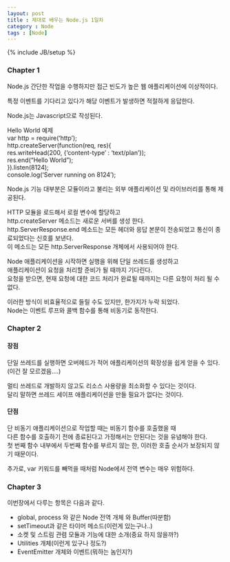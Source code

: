 ```yaml
---
layout: post
title : 제대로 배우는 Node.js 1일차 
category : Node
tags : [Node]
---
```

{% include JB/setup %}

### Chapter 1 

Node.js  간단한 작업을 수행하지만 접근 빈도가 높은 웹 애플리케이션에 이상적이다.

특정 이벤트를 기다리고 있다가 해당 이벤트가 발생하면 적절하게 응답한다.

Node.js는 Javascript으로 작성된다.

Hello World 예제  
var http  = require(‘http’);  
http.createServer(function(req, res){  
     res.writeHead(200, {‘content-type’ : ‘text/plan’});  
     res.end(“Hello World”);  
}).listen(8124);  
console.log(‘Server running on 8124’);


Node.js 기능 대부분은 모듈이라고 불리는 외부 애플리케이션 및 라이브러리를 통해 제공된다.  

HTTP 모듈을 로드해서 로컬 변수에 할당하고  
http.createServer 메소드는 새로운 서버를 생성 한다.  
http.ServerResponse.end 메소드는 모든 헤더와 응답 본문이 전송되었고 통신이 종료되었다는 신호를 보낸다.  
이 메소드는 모든 http.ServerResponse 개체에서 사용되어야 한다. 

Node 애플리케이션을 시작하면 실행을 위해 단일 쓰레드를 생성하고  
애플리케이션이 요청을 처리할 준비가 될 때까지 기다린다.  
요청을 받으면, 현재 요청에 대한 코드 처리가 완료될 때까지는 다른 요청이 처리 될 수없다.

이러한 방식이 비효율적으로 들릴 수도 있지만, 한가지가 누락 되었다.  
Node는 이벤트 루프와 콜백 함수를 통해 비동기로 동작한다.

### Chapter 2

#### 장점    
단일 쓰레드를 실행하면 오버헤드가 적어 애플리케이션의 확장성을 쉽게 얻을 수 있다.  
(이건 잘 모르겠음....)

멀티 쓰레드로 개발하지 않고도 리소스 사용량을 최소화할 수 있다는 것이다.  
달리 말하면 쓰레드 세이프 애플리케이션을 만들 필요가 없다는 것이다.

#### 단점  
단 비동기 애플리케이션으로 작업할 때는 비동기 함수를 호출했을 때  
다른 함수를 호출하기 전에 종료된다고 가정해서는 안된다는 것을 유념해야 한다.  
첫 번째 함수 내부에서 두번째 함수를 부르지 않는 한, 이러한 호출 순서가 보장되지 않기 때문이다.  

추가로, var 키워드를 빼먹을 때처럼 Node에서 전역 변수는 매우 위험하다.

### Chapter 3

이번장에서 다루는 항목은 다음과 같다.

- global, process 와 같은 Node 전역 개체 와 Buffer(따분함)
- setTimeout과 같은 타이머 메소드(이런게 있는구나..)
- 소켓 및 스트림 관렴 모듈과 기능에 대한 소개(중요 하지 않을까?)
- Utilities 개체(이런게 있구나 정도?)
- EventEmitter 개체와 이벤트(뭐하는 놈인지?)
